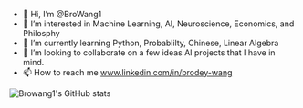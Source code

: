 - 👋 Hi, I’m @BroWang1
- 👀 I’m interested in Machine Learning, AI, Neuroscience, Economics, and Philosphy 
- 🌱 I’m currently learning Python, Probablilty, Chinese, Linear Algebra
- 💞️ I’m looking to collaborate on a few ideas AI projects that I have in mind.
- 📫 How to reach me www.linkedin.com/in/brodey-wang

![Browang1's GitHub stats](https://github-readme-stats.vercel.app/api?username=Browang1&hide=contribs,prs)

<!---
BroWang1/BroWang1 is a ✨ special ✨ repository because its `README.md` (this file) appears on your GitHub profile.
You can click the Preview link to take a look at your changes.
--->
